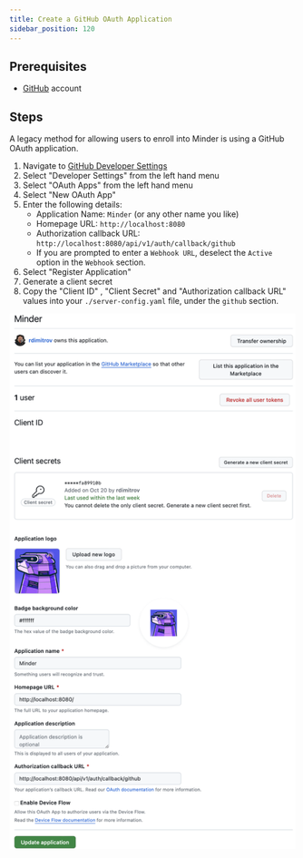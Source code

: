 ```yaml
---
title: Create a GitHub OAuth Application
sidebar_position: 120
---
```


## Prerequisites

- [GitHub](https://github.com) account

## Steps

A legacy method for allowing users to enroll into Minder is using a GitHub OAuth
application.

1. Navigate to [GitHub Developer Settings](https://github.com/settings/profile)
2. Select "Developer Settings" from the left hand menu
3. Select "OAuth Apps" from the left hand menu
4. Select "New OAuth App"
5. Enter the following details:
   - Application Name: `Minder` (or any other name you like)
   - Homepage URL: `http://localhost:8080`
   - Authorization callback URL:
     `http://localhost:8080/api/v1/auth/callback/github`
   - If you are prompted to enter a `Webhook URL`, deselect the `Active` option
     in the `Webhook` section.
6. Select "Register Application"
7. Generate a client secret
8. Copy the "Client ID" , "Client Secret" and "Authorization callback URL"
   values into your `./server-config.yaml` file, under the `github` section.

![github oauth2 page](./images/minder-server-oauth.png)
